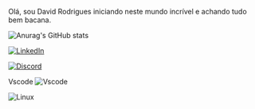 Olá, sou David Rodrigues iniciando neste mundo incrível e achando tudo bem bacana. 


![Anurag's GitHub stats](https://github-readme-stats.vercel.app/api?username=david-oliv3ira&themedefault_icons=true)

[![LinkedIn](https://img.shields.io/badge/LinkedIn-0077B5?style=for-the-badge&logo=linkedin&logoColor=white)](https://www.linkedin.com/in/david-oliv3ira/)

[![Discord](https://img.shields.io/badge/Discord-7289DA?style=for-the-badge&logo=discord&logoColor=white)](https://https://discord.com/channels/@david-oliv3ira/)

Vscode 	![Vscode](https://img.shields.io/badge/Vscode-007ACC?style=for-the-badge&logo=visual-studio-code&logoColor=white)

![Linux](https://img.shields.io/badge/Linux-000?style=for-the-badge&logo=linux&logoColor=FCC624)
